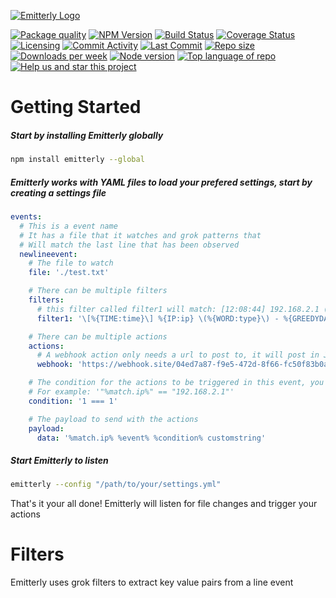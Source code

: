 [![Emitterly Logo](https://i.imgur.com/q2fUNnM.png)](https://github.com/michaeldegroot/Emitterly)

[![Package quality](https://packagequality.com/shield/emitterly.svg)](https://packagequality.com/#?package=emitterly)
[![NPM Version](https://img.shields.io/npm/v/emitterly.svg)](https://www.npmjs.com/package/emitterly)
[![Build Status](https://travis-ci.org/michaeldegroot/Emitterly.png?branch=master)](https://travis-ci.org/michaeldegroot/Emitterly)
[![Coverage Status](https://coveralls.io/repos/github/michaeldegroot/Emitterly/badge.svg?branch=master)](https://coveralls.io/github/michaeldegroot/Emitterly?branch=master)
[![Licensing](https://img.shields.io/github/license/michaeldegroot/emitterly.svg)](https://raw.githubusercontent.com/michaeldegroot/Emitterly/master/LICENSE)
[![Commit Activity](https://img.shields.io/github/commit-activity/m/michaeldegroot/Emitterly.svg)](https://github.com/michaeldegroot/Emitterly/pulse/monthly)
[![Last Commit](https://img.shields.io/github/last-commit/michaeldegroot/Emitterly.svg)](https://github.com/michaeldegroot/MonkeySet/commits/master)
[![Repo size](https://img.shields.io/github/repo-size/michaeldegroot/emitterly.svg)](https://github.com/michaeldegroot/Emitterly)
[![Downloads per week](https://img.shields.io/npm/dw/emitterly.svg)](https://www.npmjs.com/package/emitterly)
[![Node version](https://img.shields.io/node/v/emitterly.svg)](https://www.npmjs.com/package/emitterly)
[![Top language of repo](https://img.shields.io/github/languages/top/badges/shields.svg)](https://github.com/michaeldegroot/Emitterly)
[![Help us and star this project](https://img.shields.io/github/stars/michaeldegroot/emitterly.svg?style=social)](https://github.com/michaeldegroot/Emitterly)

# Getting Started

##### Start by installing Emitterly globally

```bash
npm install emitterly --global
```

##### Emitterly works with YAML files to load your prefered settings, start by creating a settings file

```yaml
events:
  # This is a event name
  # It has a file that it watches and grok patterns that
  # Will match the last line that has been observed
  newlineevent:
    # The file to watch
    file: './test.txt'

    # There can be multiple filters
    filters:
      # this filter called filter1 will match: [12:08:44] 192.168.2.1 (INFO) - User logged in
      filter1: '\[%{TIME:time}\] %{IP:ip} \(%{WORD:type}\) - %{GREEDYDATA:message}'

    # There can be multiple actions
    actions:
      # A webhook action only needs a url to post to, it will post in JSON format
      webhook: 'https://webhook.site/04ed7a87-f9e5-472d-8f66-fc50f83b0a67'

    # The condition for the actions to be triggered in this event, you can use variables from the event class itself
    # For example: '"%match.ip%" == "192.168.2.1"'
    condition: '1 === 1'

    # The payload to send with the actions
    payload:
      data: '%match.ip% %event% %condition% customstring'
```

##### Start Emitterly to listen

```bash
emitterly --config "/path/to/your/settings.yml"
```

That's it your all done! Emitterly will listen for file changes and trigger your actions

# Filters

Emitterly uses grok filters to extract key value pairs from a line event
